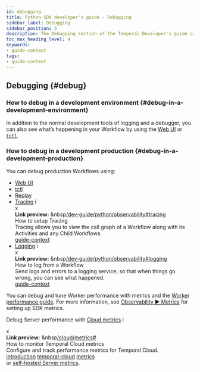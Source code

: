 ```yaml
---
id: debugging
title: Python SDK developer's guide - Debugging
sidebar_label: Debugging
sidebar_position: 5
description: The Debugging section of the Temporal Developer's guide covers the many ways to debug your application.
toc_max_heading_level: 4
keywords:
- guide-context
tags:
- guide-context
---
```


<!-- THIS FILE IS GENERATED. DO NOT EDIT THIS FILE DIRECTLY -->

## Debugging {#debug}

### How to debug in a development environment {#debug-in-a-development-environment}

In addition to the normal development tools of logging and a debugger, you can also see what’s happening in your Workflow by using the [Web UI](/web-ui) or [`tctl`](/tctl-v1).

### How to debug in a development production {#debug-in-a-development-production}

You can debug production Workflows using:

- [Web UI](/web-ui)
- [tctl](/tctl-v1)
- [Replay](#replay)
- [Tracing](/dev-guide/python/observability#tracing) <span id="i-e679eddf-9b0a-4d3b-adc4-1eeff3e3b69c" class="clickable-i clickable-link-preview">i</span><div id="preview-modal-e679eddf-9b0a-4d3b-adc4-1eeff3e3b69c" class="preview-modal"><div class="modal-header"><div id="x-e679eddf-9b0a-4d3b-adc4-1eeff3e3b69c" class="clickable-x clickable-link-preview">x</div><b>Link preview:</b>&nbsp;&nbsp<a href="/dev-guide/python/observability#tracing">/dev-guide/python/observability#tracing</a></div><div class="preview-modal-title">How to setup Tracing</div><div class="preview-modal-description">Tracing allows you to view the call graph of a Workflow along with its Activities and any Child Workflows.</div><div class="preview-modal-tags"><a class="preview-modal-tag" href="/tags/guide-context">guide-context</a></div></div>
- [Logging](/dev-guide/python/observability#logging) <span id="i-10fa3b2c-9c21-44e3-9faf-027c5fc9ed66" class="clickable-i clickable-link-preview">i</span><div id="preview-modal-10fa3b2c-9c21-44e3-9faf-027c5fc9ed66" class="preview-modal"><div class="modal-header"><div id="x-10fa3b2c-9c21-44e3-9faf-027c5fc9ed66" class="clickable-x clickable-link-preview">x</div><b>Link preview:</b>&nbsp;&nbsp<a href="/dev-guide/python/observability#logging">/dev-guide/python/observability#logging</a></div><div class="preview-modal-title">How to log from a Workflow</div><div class="preview-modal-description">Send logs and errors to a logging service, so that when things go wrong, you can see what happened.</div><div class="preview-modal-tags"><a class="preview-modal-tag" href="/tags/guide-context">guide-context</a></div></div>

You can debug and tune Worker performance with metrics and the [Worker performance guide](/dev-guide/worker-performance).
For more information, see [Observability ▶️ Metrics](/dev-guide/python/observability#metrics) for setting up SDK metrics.

Debug Server performance with [Cloud metrics](/cloud/metrics#) <span id="i-22ec745b-513f-4b18-ad72-8c8ca43bbe73" class="clickable-i clickable-link-preview">i</span><div id="preview-modal-22ec745b-513f-4b18-ad72-8c8ca43bbe73" class="preview-modal"><div class="modal-header"><div id="x-22ec745b-513f-4b18-ad72-8c8ca43bbe73" class="clickable-x clickable-link-preview">x</div><b>Link preview:</b>&nbsp;&nbsp<a href="/cloud/metrics#">/cloud/metrics#</a></div><div class="preview-modal-title">How to monitor Temporal Cloud metrics</div><div class="preview-modal-description">Configure and track performance metrics for Temporal Cloud.</div><div class="preview-modal-tags"><a class="preview-modal-tag" href="/tags/introduction">introduction</a> <a class="preview-modal-tag" href="/tags/temporal-cloud">temporal-cloud</a> <a class="preview-modal-tag" href="/tags/metrics">metrics</a></div></div> or [self-hosted Server metrics](/kb/legacy-oss-prod-deploy#scaling-and-metrics).
